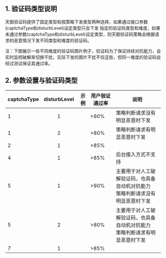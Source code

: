 ## 1. 验证码类型说明
天御验证码提供了固定类型和按策略下发类型两种选择，如果通过接口参数(captchaType和disturbLevel)设定类型只会下发
指定的验证码类型和难度，如果未通过参数(captchaType和disturbLevel)设定类型，则天御验证码策略会根据请求的恶意情况下发不同类型和难度的验证码。  

注：下图展示一些不同难度的验证码图片例子，验证码为了保证持续对抗能力，会实时监控破解率切换干扰，实际下发的图片干扰不仅这些，但同一难度的验证码会经过测试保证其通过率。


## 2. 参数设置与验证码类型
<table class="t">
<tbody>
<tr>
<th>captchaType</th>
<th style="text-align:center;">disturbLevel</th>
<th style="text-align:right;">示例</th>
<th>用户验证通过率</th>
<th>说明</th>
</tr>
</thead>

<tbody>
<tr>
<td>1</td>
<td style="text-align:center;">1</td>
<td style="text-align:right;"><img src="http://imgcache.tce.fsphere.cn/image/mccdn.qcloud.com/static/img/925e2c6bb824849b9aa0d6b4e0f8df96/image.jpg" alt=""><br> <img src="http://imgcache.tce.fsphere.cn/image/mccdn.qcloud.com/static/img/56f5378079a2262a06e8e4fea6200afa/image.jpg" alt=""> <br><img src="http://imgcache.tce.fsphere.cn/image/mccdn.qcloud.com/static/img/0f9e566de3b8dab08e7a5c36c83f6fdd/image.jpg" alt=""></td>
<td>&gt;90%</td>
<td>策略判断请求没有明显恶意时下发</td>
</tr>

<tr>
<td>1</td>
<td style="text-align:center;">2</td>
<td style="text-align:right;"><img src="http://imgcache.tce.fsphere.cn/image/mccdn.qcloud.com/static/img/bc5a3a72bacdedc75736b459e2924a30/image.jpg" alt=""></td>
<td>&gt;80%</td>
<td>策略判断请求有明显恶意时下发</td>
</tr>

<tr>
<td>2</td>
<td style="text-align:center;">1</td>
<td style="text-align:right;"><img src="http://imgcache.tce.fsphere.cn/image/mc.qcloudimg.com/static/img/1175b0023d8ef423393badeb8d15af8c/21.jpg" alt=""></td>
<td>&gt;85%</td>
<td></td>
</tr>

<tr>
<td>4</td>
<td style="text-align:center;">1</td>
<td style="text-align:right;"><img src="http://imgcache.tce.fsphere.cn/image/mccdn.qcloud.com/static/img/35a6ff2b75a88b0c1565b0889d587d2b/image.png" alt=""></td>
<td>&gt;85%</td>
<td><span color="red">后台接入方式不支持<span></span></span></td>
</tr>

<tr>
<td>5</td>
<td style="text-align:center;">1</td>
<td style="text-align:right;"><img src="http://imgcache.tce.fsphere.cn/image/mccdn.qcloud.com/static/img/07ee2e4f8156168991e5dfbfeeb45dd1/image.jpg" alt=""></td>
<td>&gt;90%</td>
<td>主要用于对人工破解验证码，也具备自动机对抗能力<br>策略判断请求没有明显恶意时下发</td>
</tr>

<tr>
<td>5</td>
<td style="text-align:center;">2</td>
<td style="text-align:right;"><img src="http://imgcache.tce.fsphere.cn/image/mccdn.qcloud.com/static/img/97480a1bd1fbf510a7d22cefb7a9619e/image.jpg" alt=""></td>
<td>&gt;80%</td>
<td>主要用于对人工破解验证码，也具备自动机对抗能力<br>策略判断请求有明显恶意时下发</td>
</tr>

<tr>
<td>7</td>
<td style="text-align:center;">1</td>
<td style="text-align:right;"><img src="http://imgcache.tce.fsphere.cn/image/mc.qcloudimg.com/static/img/4214602b89e3df87aaec273b566625ef/71.jpg" alt=""></td>
<td>&gt;85%</td>
<td></td>
</tr>
</tbody></table>
